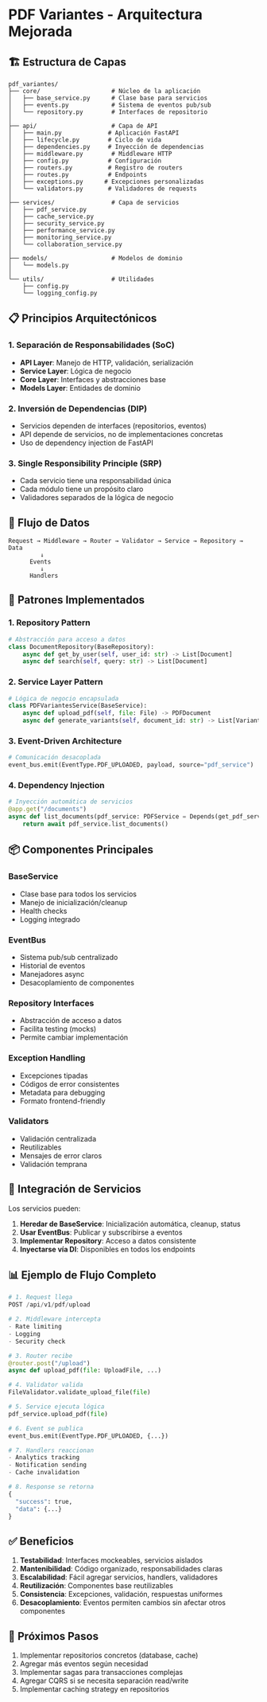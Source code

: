 # PDF Variantes - Arquitectura Mejorada

## 🏗️ Estructura de Capas

```
pdf_variantes/
├── core/                    # Núcleo de la aplicación
│   ├── base_service.py      # Clase base para servicios
│   ├── events.py            # Sistema de eventos pub/sub
│   └── repository.py        # Interfaces de repositorio
│
├── api/                     # Capa de API
│   ├── main.py             # Aplicación FastAPI
│   ├── lifecycle.py        # Ciclo de vida
│   ├── dependencies.py     # Inyección de dependencias
│   ├── middleware.py        # Middleware HTTP
│   ├── config.py           # Configuración
│   ├── routers.py          # Registro de routers
│   ├── routes.py           # Endpoints
│   ├── exceptions.py      # Excepciones personalizadas
│   └── validators.py       # Validadores de requests
│
├── services/                # Capa de servicios
│   ├── pdf_service.py
│   ├── cache_service.py
│   ├── security_service.py
│   ├── performance_service.py
│   ├── monitoring_service.py
│   └── collaboration_service.py
│
├── models/                  # Modelos de dominio
│   └── models.py
│
└── utils/                   # Utilidades
    ├── config.py
    └── logging_config.py
```

## 📋 Principios Arquitectónicos

### 1. Separación de Responsabilidades (SoC)
- **API Layer**: Manejo de HTTP, validación, serialización
- **Service Layer**: Lógica de negocio
- **Core Layer**: Interfaces y abstracciones base
- **Models Layer**: Entidades de dominio

### 2. Inversión de Dependencias (DIP)
- Servicios dependen de interfaces (repositorios, eventos)
- API depende de servicios, no de implementaciones concretas
- Uso de dependency injection de FastAPI

### 3. Single Responsibility Principle (SRP)
- Cada servicio tiene una responsabilidad única
- Cada módulo tiene un propósito claro
- Validadores separados de la lógica de negocio

## 🔄 Flujo de Datos

```
Request → Middleware → Router → Validator → Service → Repository → Data
         ↓
      Events
         ↓
      Handlers
```

## 🎯 Patrones Implementados

### 1. Repository Pattern
```python
# Abstracción para acceso a datos
class DocumentRepository(BaseRepository):
    async def get_by_user(self, user_id: str) -> List[Document]
    async def search(self, query: str) -> List[Document]
```

### 2. Service Layer Pattern
```python
# Lógica de negocio encapsulada
class PDFVariantesService(BaseService):
    async def upload_pdf(self, file: File) -> PDFDocument
    async def generate_variants(self, document_id: str) -> List[Variant]
```

### 3. Event-Driven Architecture
```python
# Comunicación desacoplada
event_bus.emit(EventType.PDF_UPLOADED, payload, source="pdf_service")
```

### 4. Dependency Injection
```python
# Inyección automática de servicios
@app.get("/documents")
async def list_documents(pdf_service: PDFService = Depends(get_pdf_service)):
    return await pdf_service.list_documents()
```

## 📦 Componentes Principales

### BaseService
- Clase base para todos los servicios
- Manejo de inicialización/cleanup
- Health checks
- Logging integrado

### EventBus
- Sistema pub/sub centralizado
- Historial de eventos
- Manejadores async
- Desacoplamiento de componentes

### Repository Interfaces
- Abstracción de acceso a datos
- Facilita testing (mocks)
- Permite cambiar implementación

### Exception Handling
- Excepciones tipadas
- Códigos de error consistentes
- Metadata para debugging
- Formato frontend-friendly

### Validators
- Validación centralizada
- Reutilizables
- Mensajes de error claros
- Validación temprana

## 🔌 Integración de Servicios

Los servicios pueden:
1. **Heredar de BaseService**: Inicialización automática, cleanup, status
2. **Usar EventBus**: Publicar y subscribirse a eventos
3. **Implementar Repository**: Acceso a datos consistente
4. **Inyectarse vía DI**: Disponibles en todos los endpoints

## 📊 Ejemplo de Flujo Completo

```python
# 1. Request llega
POST /api/v1/pdf/upload

# 2. Middleware intercepta
- Rate limiting
- Logging
- Security check

# 3. Router recibe
@router.post("/upload")
async def upload_pdf(file: UploadFile, ...)

# 4. Validator valida
FileValidator.validate_upload_file(file)

# 5. Service ejecuta lógica
pdf_service.upload_pdf(file)

# 6. Event se publica
event_bus.emit(EventType.PDF_UPLOADED, {...})

# 7. Handlers reaccionan
- Analytics tracking
- Notification sending
- Cache invalidation

# 8. Response se retorna
{
  "success": true,
  "data": {...}
}
```

## ✅ Beneficios

1. **Testabilidad**: Interfaces mockeables, servicios aislados
2. **Mantenibilidad**: Código organizado, responsabilidades claras
3. **Escalabilidad**: Fácil agregar servicios, handlers, validadores
4. **Reutilización**: Componentes base reutilizables
5. **Consistencia**: Excepciones, validación, respuestas uniformes
6. **Desacoplamiento**: Eventos permiten cambios sin afectar otros componentes

## 🚀 Próximos Pasos

1. Implementar repositorios concretos (database, cache)
2. Agregar más eventos según necesidad
3. Implementar sagas para transacciones complejas
4. Agregar CQRS si se necesita separación read/write
5. Implementar caching strategy en repositorios






